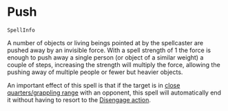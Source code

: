 # Push

`SpellInfo`

A number of objects or living beings pointed at by the spellcaster are pushed away by an invisible force. With a spell strength of 1 the force is enough to push away a single person (or object of a similar weight) a couple of steps, increasing the strength will multiply the force, allowing the pushing away of multiple people or fewer but heavier objects.

An important effect of this spell is that if the target is in [close quarters/grappling range](rule:combat) with an opponent, this spell will automatically end it without having to resort to the [Disengage action](action:disengage).